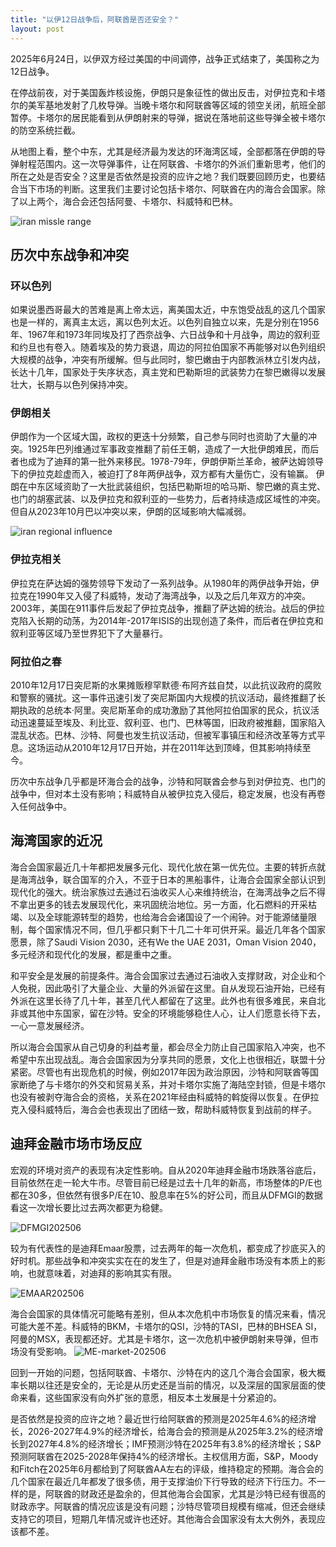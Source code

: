 ```yaml
---
title: "以伊12日战争后，阿联酋是否还安全？"
layout: post
---
```


2025年6月24日，以伊双方经过美国的中间调停，战争正式结束了，美国称之为12日战争。

在停战前夜，对于美国轰炸核设施，伊朗只是象征性的做出反击，对伊拉克和卡塔尔的美军基地发射了几枚导弹。当晚卡塔尔和阿联酋等区域的领空关闭，航班全部暂停。卡塔尔的居民能看到从伊朗射来的导弹，据说在落地前这些导弹全被卡塔尔的防空系统拦截。

从地图上看，整个中东，尤其是经济最为发达的环海湾区域，全部都落在伊朗的导弹射程范围内。这一次导弹事件，让在阿联酋、卡塔尔的外派们重新思考，他们的所在之处是否安全？这里是否依然是投资的应许之地？我们既要回顾历史，也要结合当下市场的判断。这里我们主要讨论包括卡塔尔、阿联酋在内的海合会国家。除了以上两个，海合会还包括阿曼、卡塔尔、科威特和巴林。

![iran missle range](/assets/images/article/iran-missile-range.png)

## 历次中东战争和冲突

### 环以色列
如果说墨西哥最大的苦难是离上帝太远，离美国太近，中东饱受战乱的这几个国家也是一样的，离真主太远，离以色列太近。以色列自独立以来，先是分别在1956年、1967年和1973年同埃及打了西奈战争、六日战争和十月战争，周边的叙利亚和约旦也有卷入。随着埃及的势力衰退，周边的阿拉伯国家不再能够对以色列组织大规模的战争，冲突有所缓解。但与此同时，黎巴嫩由于内部教派林立引发内战，长达十几年，国家处于失序状态，真主党和巴勒斯坦的武装势力在黎巴嫩得以发展壮大，长期与以色列保持冲突。

### 伊朗相关
伊朗作为一个区域大国，政权的更迭十分频繁，自己参与同时也资助了大量的冲突。1925年巴列维通过军事政变推翻了前任王朝，造成了一大批伊朗难民，而后者也成为了迪拜的第一批外来移民。1978-79年，伊朗伊斯兰革命，被萨达姆领导下的伊拉克趁虚而入，被迫打了8年两伊战争，双方都有大量伤亡，没有输赢。
伊朗在中东区域资助了一大批武装组织，包括巴勒斯坦的哈马斯、黎巴嫩的真主党、也门的胡塞武装、以及伊拉克和叙利亚的一些势力，后者持续造成区域性的冲突。但自从2023年10月巴以冲突以来，伊朗的区域影响大幅减弱。

![iran regional influence](/assets/images/article/iran-regional-influence.png)

### 伊拉克相关
伊拉克在萨达姆的强势领导下发动了一系列战争。从1980年的两伊战争开始，伊拉克在1990年又入侵了科威特，发动了海湾战争，以及之后几年双方的冲突。2003年，美国在911事件后发起了伊拉克战争，推翻了萨达姆的统治。战后的伊拉克陷入长期的动荡，为2014年-2017年ISIS的出现创造了条件，而后者在伊拉克和叙利亚等区域乃至世界犯下了大量暴行。

### 阿拉伯之春
2010年12月17日突尼斯的水果摊贩穆罕默德·布阿齐兹自焚，以此抗议政府的腐败和警察的骚扰。这一事件迅速引发了突尼斯国内大规模的抗议活动，最终推翻了长期执政的总统本·阿里。突尼斯革命的成功激励了其他阿拉伯国家的民众，抗议活动迅速蔓延至埃及、利比亚、叙利亚、也门、巴林等国，旧政府被推翻，国家陷入混乱状态。巴林、沙特、阿曼也发生抗议活动，但被军事镇压和经济改革等方式平息。这场运动从2010年12月17日开始，并在2011年达到顶峰，但其影响持续至今。

历次中东战争几乎都是环海合会的战争，沙特和阿联酋会参与到对伊拉克、也门的战争中，但对本土没有影响；科威特自从被伊拉克入侵后，稳定发展，也没有再卷入任何战争中。

## 海湾国家的近况
海合会国家最近几十年都把发展多元化、现代化放在第一优先位。主要的转折点就是海湾战争，联合国军的介入，不亚于日本的黑船事件，让海合会国家全部认识到现代化的强大。统治家族过去通过石油收买人心来维持统治，在海湾战争之后不得不拿出更多的钱去发展现代化，来巩固统治地位。另一方面，化石燃料的开采枯竭、以及全球能源转型的趋势，也给海合会诸国设了一个闹钟。对于能源储量限制，每个国家情况不同，但几乎都只剩下十几二十年可供开采。最近几年各个国家愿景，除了Saudi Vision 2030，还有We the UAE 2031，Oman Vision 2040，多元经济和现代化的发展，都是重中之重。

和平安全是发展的前提条件。海合会国家过去通过石油收入支撑财政，对企业和个人免税，因此吸引了大量企业、大量的外派留在这里。自从发现石油开始，已经有外派在这里长待了几十年，甚至几代人都留在了这里。此外也有很多难民，来自北非或其他中东国家，留在沙特。安全的环境能够稳住人心，让人们愿意长待下去，一心一意发展经济。

所以海合会国家从自己切身的利益考量，都会尽全力防止自己国家陷入冲突，也不希望中东出现战乱。海合会国家因为分享共同的愿景，文化上也很相近，联盟十分紧密。尽管也有出现危机的时候，例如2017年因为政治原因，沙特和阿联酋等国家断绝了与卡塔尔的外交和贸易关系，并对卡塔尔实施了海陆空封锁，但是卡塔尔也没有被剥夺海合会的资格，关系在2021年经由科威特的斡旋得以恢复。在伊拉克入侵科威特后，海合会也表现出了团结一致，帮助科威特恢复到战前的样子。

## 迪拜金融市场市场反应
宏观的环境对资产的表现有决定性影响。自从2020年迪拜金融市场跌落谷底后，目前依然在走一轮大牛市。尽管目前已经是过去十几年的新高，市场整体的P/E也都在30多，但依然有很多P/E在10、股息率在5%的好公司，而且从DFMGI的数据看这一次增长要比过去两次都更为稳健。

![DFMGI202506](/assets/images/article/DFMGI202506.png)

较为有代表性的是迪拜Emaar股票，过去两年的每一次危机，都变成了抄底买入的好时机。那些战争和冲突实实在在的发生了，但是对迪拜金融市场没有本质上的影响，也就意味着，对迪拜的影响其实有限。

![EMAAR202506](/assets/images/article/EMAAR202506.png)

海合会国家的具体情况可能略有差别，但从本次危机中市场恢复的情况来看，情况可能大差不差。科威特的BKM，卡塔尔的QSI，沙特的TASI，巴林的BHSEA SI，阿曼的MSX，表现都还好。尤其是卡塔尔，这一次危机中被伊朗射来导弹，但市场没有受影响。
![ME-market-202506](/assets/images/article/ME-market-202506.png)

回到一开始的问题，包括阿联酋、卡塔尔、沙特在内的这几个海合会国家，极大概率长期以往还是安全的，无论是从历史还是当前的情况，以及深层的国家层面的使命来看，这些国家没有向外扩张的意愿，相反本土发展是十分紧迫的。

是否依然是投资的应许之地？最近世行给阿联酋的预测是2025年4.6%的经济增长，2026-2027年4.9%的经济增长，给海合会的预测是从2025年3.2%的经济增长到2027年4.8%的经济增长；IMF预测沙特在2025年有3.8%的经济增长；S&P预测阿联酋在2025-2028年保持4%的经济增长。主权信用方面，S&P，Moody和Fitch在2025年6月都给到了阿联酋AA左右的评级，维持稳定的预期。海合会的几个国家在最近几年都发了很多债，用于支撑油价下行导致的经济下行压力。不一样的是，阿联酋的财政还是盈余的，但其他海合会国家，尤其是沙特已经有很高的财政赤字。阿联酋的情况应该是没有问题；沙特尽管项目规模有缩减，但还会继续支持它的项目，短期几年情况或许也还好。其他海合会国家没有太大例外，表现应该都不差。